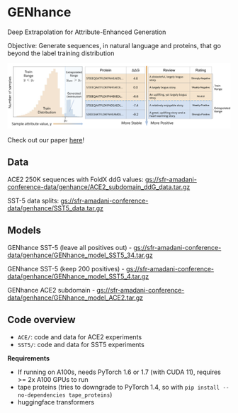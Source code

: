 # GENhance
Deep Extrapolation for Attribute-Enhanced Generation

Objective: Generate sequences, in natural language and proteins, that go beyond the label training distribution

![alt text](./genhance_fig1.png)

Check out our paper [here](https://arxiv.org/abs/2107.02968)!

## Data
ACE2 250K sequences with FoldX ddG values: [gs://sfr-amadani-conference-data/genhance/ACE2_subdomain_ddG_data.tar.gz](https://console.cloud.google.com/storage/browser/sfr-amadani-conference-data/genhance/)

SST-5 data splits: [gs://sfr-amadani-conference-data/genhance/SST5_data.tar.gz](https://console.cloud.google.com/storage/browser/sfr-amadani-conference-data/genhance/SST5_data.tar.gz)

## Models
GENhance SST-5 (leave all positives out) - [gs://sfr-amadani-conference-data/genhance/GENhance_model_SST5_34.tar.gz](https://console.cloud.google.com/storage/browser/sfr-amadani-conference-data/genhance/GENhance_model_SST5_34.tar.gz)

GENhance SST-5 (keep 200 positives) - [gs://sfr-amadani-conference-data/genhance/GENhance_model_SST5_4.tar.gz](https://console.cloud.google.com/storage/browser/sfr-amadani-conference-data/genhance/GENhance_model_SST5_4.tar.gz)

GENhance ACE2 subdomain - [gs://sfr-amadani-conference-data/genhance/GENhance_model_ACE2.tar.gz](https://console.cloud.google.com/storage/browser/sfr-amadani-conference-data/genhance/GENhance_model_ACE2.tar.gz)

## Code overview
- `ACE/`: code and data for ACE2 experiments
- `SST5/`: code and data for SST5 experiments

  
**Requirements**
- If running on A100s, needs PyTorch 1.6 or 1.7 (with CUDA 11), requires >= 2x A100 GPUs to run
- tape proteins (tries to downgrade to PyTorch 1.4, so with `pip install --no-dependencies tape_proteins`)
- huggingface transformers
